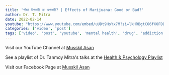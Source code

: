```yaml
---
title: 'গাঁজা উপকারী না অপকারী? | Effects of Marijuana: Good or Bad?'
author: Dr. T. Mitra
date: 2022-02-14
youtube: "https://www.youtube.com/embed/uUDt9HsYx7M?si=lkHRBgtC66fXOFDD"
categories: ['video', 'post']
tags: ['video', 'post', 'youtube', 'mental health', 'drug', 'addiction', 'health', 'pain']
---
```

Visit our YouTube Channel at [Musskil Asan](https://www.youtube.com/@MusskilAsan)

See a playlist of Dr. Tanmoy Mitra's talks at the [Health & Psychology Playlist](https://www.youtube.com/watch?v=fFhpF4ytdW0&list=PLZ67qpKUbozrlC40MzER6MYIGxIAi5vqZ)

Visit our Facebook Page at [Musskil Asan](https://www.facebook.com/musskilasanbynibs/) 

